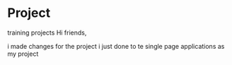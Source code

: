 # Project
training projects
Hi friends,

i made changes for the project i just  done to te single page applications as my project 
